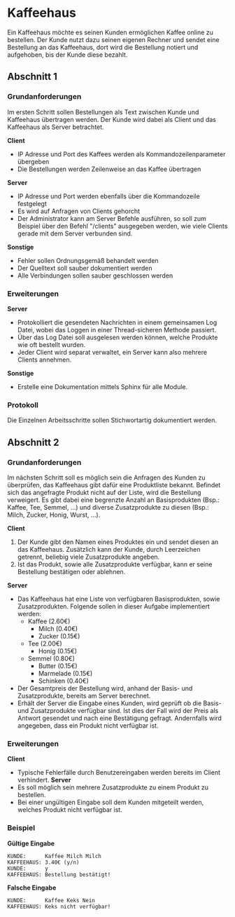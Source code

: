 # Kaffeehaus
Ein Kaffeehaus möchte es seinen Kunden ermöglichen Kaffee online zu bestellen.
Der Kunde nutzt dazu seinen eigenen Rechner und sendet eine Bestellung an das Kaffeehaus, dort wird die Bestellung notiert und aufgehoben, bis der Kunde diese bezahlt.

## Abschnitt 1
### Grundanforderungen
Im ersten Schritt sollen Bestellungen als Text zwischen Kunde und Kaffeehaus übertragen werden. Der Kunde wird dabei als Client und das Kaffeehaus als Server betrachtet.

**Client**
* IP Adresse und Port des Kaffees werden als Kommandozeilenparameter übergeben
* Die Bestellungen werden Zeilenweise an das Kaffee übertragen

**Server**
* IP Adresse und Port werden ebenfalls über die Kommandozeile festgelegt
* Es wird auf Anfragen von Clients gehorcht
* Der Administrator kann am Server Befehle ausführen, so soll zum Beispiel über den Befehl "/clients" ausgegeben werden, wie viele Clients gerade mit dem Server verbunden sind.

**Sonstige**
* Fehler sollen Ordnungsgemäß behandelt werden
* Der Quelltext soll sauber dokumentiert werden
* Alle Verbindungen sollen sauber geschlossen werden

### Erweiterungen 
**Server**
* Protokolliert die gesendeten Nachrichten in einem gemeinsamen Log Datei, wobei das Loggen in einer Thread-sicheren Methode passiert.
* Über das Log Datei soll ausgelesen werden können, welche Produkte wie oft bestellt wurden.
* Jeder Client wird separat verwaltet, ein Server kann also mehrere Clients annehmen.

**Sonstige**
* Erstelle eine Dokumentation mittels Sphinx für alle Module.

### Protokoll
Die Einzelnen Arbeitsschritte sollen Stichwortartig dokumentiert werden.

## Abschnitt 2
### Grundanforderungen
Im nächsten Schritt soll es möglich sein die Anfragen des Kunden zu überprüfen, das Kaffeehaus gibt dafür eine Produktliste bekannt. Befindet sich das angefragte Produkt nicht auf der Liste, wird die Bestellung verweigert. Es gibt dabei eine begrenzte Anzahl an Basisprodukten (Bsp.: Kaffee, Tee, Semmel, ...) und diverse Zusatzprodukte zu diesen (Bsp.: Milch, Zucker, Honig, Wurst, ...).

**Client**
1. Der Kunde gibt den Namen eines Produktes ein und sendet diesen an das Kaffeehaus. Zusätzlich kann der Kunde, durch Leerzeichen getrennt, beliebig viele Zusatzprodukte angeben.
2. Ist das Produkt, sowie alle Zusatzprodukte verfügbar, kann er seine Bestellung bestätigen oder ablehnen.

**Server**
* Das Kaffeehaus hat eine Liste von verfügbaren Basisprodukten, sowie Zusatzprodukten. Folgende sollen in dieser Aufgabe implementiert werden:
    * Kaffee        (2.60€)
        - Milch     (0.40€)
        - Zucker    (0.15€)
    * Tee           (2.00€)
        - Honig     (0.15€)
    * Semmel        (0.80€)
        - Butter    (0.15€)
        - Marmelade (0.15€)
        - Schinken  (0.40€)
* Der Gesamtpreis der Bestellung wird, anhand der Basis- und Zusatzprodukte, bereits am Server berechnet.
* Erhält der Server die Eingabe eines Kunden, wird geprüft ob die Basis- und Zusatzprodukte verfügbar sind. Ist dies der Fall wird der Preis als Antwort gesendet und nach eine Bestätigung gefragt. Andernfalls wird angegeben, dass ein Produkt nicht verfügbar ist.

### Erweiterungen
**Client**
* Typische Fehlerfälle durch Benutzereingaben werden bereits im Client verhindert.
**Server**
* Es soll möglich sein mehrere Zusatzprodukte zu einem Produkt zu bestellen.
* Bei einer ungültigen Eingabe soll dem Kunden mitgeteilt werden, welches Produkt nicht verfügbar ist.

### Beispiel
**Gültige Eingabe**
```
KUNDE:      Kaffee Milch Milch
KAFFEEHAUS: 3.40€ (y/n)
KUNDE:      y
KAFFEEHAUS: Bestellung bestätigt!
```

**Falsche Eingabe**
```
KUNDE:      Kaffee Keks Nein
KAFFEEHAUS: Keks nicht verfügbar!
```
